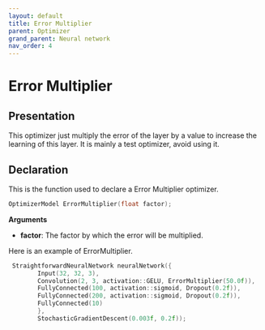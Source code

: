 ```yaml
---
layout: default
title: Error Multiplier
parent: Optimizer
grand_parent: Neural network
nav_order: 4
---
```


# Error Multiplier

## Presentation
This optimizer just multiply the error of the layer by a value to increase the learning of this layer. It is mainly a test optimizer, avoid using it.

## Declaration
This is the function used to declare a Error Multiplier optimizer.
```cpp
OptimizerModel ErrorMultiplier(float factor);
```
**Arguments**
 * **factor**: The factor by which the error will be multiplied.

Here is an example of ErrorMultiplier.
```cpp
 StraightforwardNeuralNetwork neuralNetwork({
        Input(32, 32, 3),
        Convolution(2, 3, activation::GELU, ErrorMultiplier(50.0f)),
        FullyConnected(100, activation::sigmoid, Dropout(0.2f)),
        FullyConnected(200, activation::sigmoid, Dropout(0.2f)),
        FullyConnected(10)
        },
        StochasticGradientDescent(0.003f, 0.2f));
```